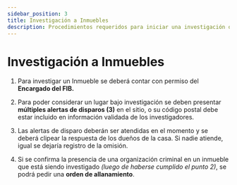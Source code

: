 ```yaml
---
sidebar_position: 3
title: Investigación a Inmuebles
description: Procedimientos requeridos para iniciar una investigación o solicitar una orden de allanamiento.
---
```


# Investigación a Inmuebles

1. Para investigar un Inmueble se deberá contar con permiso del **Encargado del FIB.**

2. Para poder considerar un lugar bajo investigación se deben presentar **múltiples alertas de disparos (3)** en el sitio, o su código postal debe estar incluido en información validada de los investigadores.

3. Las alertas de disparo deberán ser atendidas en el momento y se deberá clipear la respuesta de los dueños de la casa. Si nadie atiende, igual se dejaría registro de la omisión.

4. Si se confirma la presencia de una organización criminal en un inmueble que está siendo investigado *(luego de haberse cumplido el punto 2)*, se podrá pedir una **orden de allanamiento**.